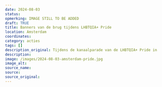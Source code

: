 ```yaml
---
date: 2024-08-03
status: 
opmerking: IMAGE STILL TO BE ADDED
draft: TRUE
title: Banners van de brug tijdens LHBTQIA+ Pride
location: Amsterdam
coordinates: 
category: acties
tags: []
description_original: Tijdens de kanaalparade van de LHBTQIA+ Pride in Amsterdam worden op verschillende plaatsen spandoeken uitgegooid met boodschappen tegen de zionistische sponsor van het evenement, Booking.
description: 
image: /images/2024-08-03-amsterdam-pride.jpg
image_alt: 
source_name: 
source: 
source_original: 
---
```

